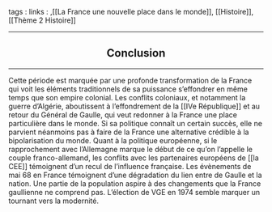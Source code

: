 tags : 
links : ,[[La France une nouvelle place dans le monde]], [[Histoire]], [[Thème 2 Histoire]]

****

<h2 style="text-align: center;"> Conclusion </h2>

****

Cette période est marquée par une profonde transformation de la France qui voit les éléments traditionnels de sa puissance s’effondrer en même temps que son empire colonial. Les conflits coloniaux, et notamment la guerre d’Algérie, aboutissent à l’effondrement de la [[IVe République]] et au retour du Général de Gaulle, qui veut redonner à la France une place particulière dans le monde. Si sa politique connaît un certain succès, elle ne parvient néanmoins pas à faire de la France une alternative crédible à la bipolarisation du monde. Quant à la politique européenne, si le rapprochement avec l’Allemagne marque le début de ce qu’on l’appelle le couple franco-allemand, les conflits avec les partenaires européens de [[la CEE]] témoignent d’un recul de l’influence française. Les évènements de mai 68 en France témoignent d’une dégradation du lien entre de Gaulle et la nation. Une partie de la population aspire à des changements que la France gaullienne ne comprend pas. L’élection de VGE en 1974 semble marquer un tournant vers la modernité.